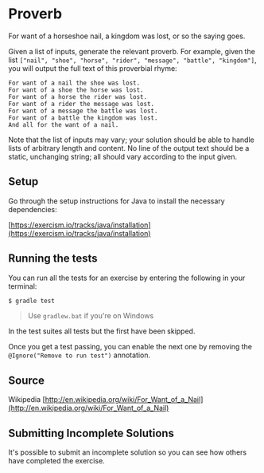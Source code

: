 # Proverb

For want of a horseshoe nail, a kingdom was lost, or so the saying goes.

Given a list of inputs, generate the relevant proverb. For example, given the list `["nail", "shoe", "horse", "rider", "message", "battle", "kingdom"]`, you will output the full text of this proverbial rhyme:

```text
For want of a nail the shoe was lost.
For want of a shoe the horse was lost.
For want of a horse the rider was lost.
For want of a rider the message was lost.
For want of a message the battle was lost.
For want of a battle the kingdom was lost.
And all for the want of a nail.
```

Note that the list of inputs may vary; your solution should be able to handle lists of arbitrary length and content. No line of the output text should be a static, unchanging string; all should vary according to the input given.

## Setup

Go through the setup instructions for Java to install the necessary
dependencies:

[https://exercism.io/tracks/java/installation](https://exercism.io/tracks/java/installation)

## Running the tests

You can run all the tests for an exercise by entering the following in your
terminal:

```sh
$ gradle test
```

> Use `gradlew.bat` if you're on Windows

In the test suites all tests but the first have been skipped.

Once you get a test passing, you can enable the next one by removing the
`@Ignore("Remove to run test")` annotation.

## Source

Wikipedia [http://en.wikipedia.org/wiki/For_Want_of_a_Nail](http://en.wikipedia.org/wiki/For_Want_of_a_Nail)

## Submitting Incomplete Solutions
It's possible to submit an incomplete solution so you can see how others have
completed the exercise.
